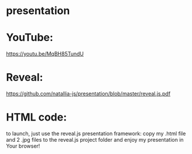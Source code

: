 # presentation

# YouTube:

https://youtu.be/MqBH85TundU

# Reveal:

https://github.com/natallia-js/presentation/blob/master/reveal.js.pdf

# HTML code:

to launch, just use the reveal.js presentation framework:
copy my .html file and 2 .jpg files to the reveal.js project folder and enjoy my presentation in Your browser!
